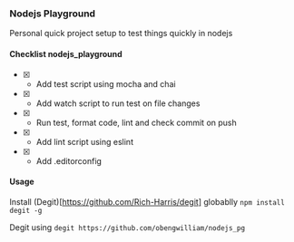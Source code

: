 ### Nodejs Playground
Personal quick project setup to test things quickly in nodejs


#### Checklist nodejs_playground
- [x] - Add test script using mocha and chai
- [x] - Add watch script to run test on file changes
- [x] - Run test, format code, lint and check commit on push
- [x] - Add lint script using eslint
- [x] - Add .editorconfig


#### Usage
Install (Degit)[https://github.com/Rich-Harris/degit] globablly
``` npm install degit -g ```


Degit using 
``` degit https://github.com/obengwilliam/nodejs_pg ```
